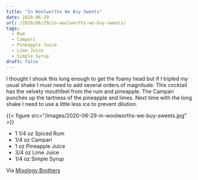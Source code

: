 ```yaml
---
title: "In Woolworths We Buy Sweets"
date: 2020-06-29
url: /2020/06/29/in-woolworths-we-buy-sweets/
tags:
  - Rum
  - Campari
  - Pineapple Juice
  - Lime Juice
  - Simple Syrup
draft: false
---
```


I thought I shook this long enough to get the foamy head but if I tripled my usual shake I must need to add several orders of magnitude. This cocktail has the velvety mouthfeel from the rum and pineapple. The Campari punches up the tartness of the pineapple and limes. Next time with the long shake I need to use a little less ice to prevent dilution. 

{{< figure src="/images/2020-06-29-in-woolworths-we-buy-sweets.jpg" >}}

* 1 1/4 oz Spiced Rum
* 1/4 oz Campari
* 1 oz Pineapple Juice
* 3/4 oz Lime Juice
* 1/4 oz Simple Syrup

Via [Mixology Brothers](https://www.instagram.com/p/CBJL1QdlFHa)
